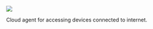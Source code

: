 
<a href="https://travis-ci.com/github/vilppu/jottai.agent"><img src="https://travis-ci.com/vilppu/jottai.agent.svg?branch=main"></a>

Cloud agent for accessing devices connected to internet.